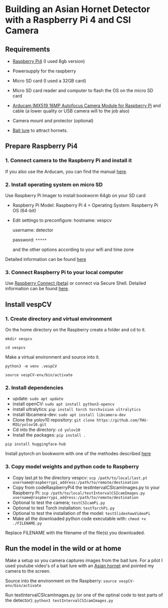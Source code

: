 # Building an Asian Hornet Detector with a Raspberry Pi 4 and CSI Camera

## Requirements
- [Raspberry Pi4](https://www.raspberrypi.com/products/raspberry-pi-4-model-b/?variant=raspberry-pi-4-model-b-8gb) (I used 8gb version)
- Powersupply for the raspberry
- Micro SD card (I used a 32GB card)
- Micro SD card reader and computer to flash the OS on the micro SD card

- [Arducam IMX519 16MP Autofocus Camera Module for Raspberry Pi](https://www.antratek.nl/arducam-imx519) and cable (a lower quality or USB camera will to the job also)
- Camera mount and protector (optional)

- [Bait lure](https://www.rbka.org.uk/index.php/asian-hornet/traps-and-lures) to attract hornets.


## Prepare Raspberry Pi4

### 1. Connect camera to the Raspberry Pi and install it
If you also use the Arducam, you can find the manual [here](https://docs.arducam.com/Raspberry-Pi-Camera/Pivariety-Camera/Quick-Start-Guide/).

### 2. Install operating system on micro SD
Use Raspberry Pi Imager to install bookworm 64gb on your SD card
- Raspberry Pi Model: Raspberry Pi 4
= Operating System: Raspberry Pi OS (64-bit)
- Edit settings to preconfigure:
    hostname: vespcv

    username: detector

    password: `*****`

    and the other options according to your wifi and time zone

Detailed information can be found [here](https://www.raspberrypi.com/documentation/computers/getting-started.html)


### 3. Connect Raspberry Pi to your local computer

Use [Raspberry Connect (beta)](https://connect.raspberrypi.com/sign-in) or connect via Secure Shell. Detailed information can be found [here](https://www.raspberrypi.com/documentation/computers/remote-access.html).

## Install vespCV

### 1. Create directory and virtual environment
On the home directory on the Raspberry create a folder and cd to it.

```mkdir vespcv```

```cd vespcv```

Make a virtual environment and source into it.

```python3 -m venv .vespCV```

```source vespCV-env/bin/activate```

### 2. Install dependencies
- update:
```sudo apt update```
- install openCV:
```sudo apt install python3-opencv```
- install ultralytics:
```pip install torch torchvision ultralytics```
- install libcamera-dev:
```sudo apt install libcamera-dev```
- Clone the yolov10 repository: 
```git clone https://github.com/THU-MIG/yolov10.git```
- Cd into the directory:
```cd yolov10```
- Install the packages:
```pip install .```

```pip install huggingface-hub```

Install pytorch on bookworm with one of the methodes described [here](https://qengineering.eu/install-pytorch-on-raspberry-pi-4.html)

### 3. Copy model weights and python code to Raspberry
- Copy last.pt to the directory vespcv:
```scp /path/to/local/last.pt username@raspberrypi_address:/path/to/remote/destination```
- Copy from codeRaspberryPi4 the testIntervalCSIcamImages.py to your Raspberry Pi:
```scp /path/to/local/testIntervalCSIcamImages.py username@raspberrypi_address:/path/to/remote/destination```
- Optional to test the camera;
`testCSIcamPi.py`
- Optional to test Torch installation:
`testTorchPi.py`
- Optional to test the installation of the model:
`testSlideshowVideoPi`
- Make all the downloaded python code executable with:
```chmod +x ./FILENAME.py```

Replace FILENAME with the filename of the file(s) you downloaded.

## Run the model in the wild or at home
Make a setup so you camera captures images from the bait lure. For a pilot I used youtube video's of a bait lure with an [Asian hornet](https://www.youtube.com/watch?v=eXZwN4O0FdU) and pointed my camera to the screen.

Source into the environment on the Raspberry:
```source vespCV-env/bin/activate```

Run testIntervalCSIcamImages.py (or one of the optinal code to test parts of the detector):
```python3 testIntervalCSIcamImages.py```

